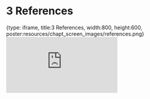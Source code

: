 # 3 References
 
{type: iframe, title:3 References, width:800, height:600, poster:resources/chapt_screen_images/references.png}
![](https://ottrproject.org/OTTR_Template/references.html)
 

 

